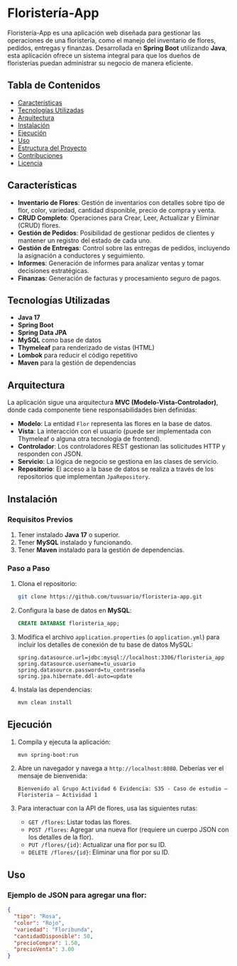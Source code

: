 # Floristería-App

Floristería-App es una aplicación web diseñada para gestionar las operaciones de una floristería, como el manejo del inventario de flores, pedidos, entregas y finanzas. Desarrollada en **Spring Boot** utilizando **Java**, esta aplicación ofrece un sistema integral para que los dueños de floristerías puedan administrar su negocio de manera eficiente.

## Tabla de Contenidos
- [Características](#características)
- [Tecnologías Utilizadas](#tecnologías-utilizadas)
- [Arquitectura](#arquitectura)
- [Instalación](#instalación)
- [Ejecución](#ejecución)
- [Uso](#uso)
- [Estructura del Proyecto](#estructura-del-proyecto)
- [Contribuciones](#contribuciones)
- [Licencia](#licencia)

## Características

- **Inventario de Flores**: Gestión de inventarios con detalles sobre tipo de flor, color, variedad, cantidad disponible, precio de compra y venta.
- **CRUD Completo**: Operaciones para Crear, Leer, Actualizar y Eliminar (CRUD) flores.
- **Gestión de Pedidos**: Posibilidad de gestionar pedidos de clientes y mantener un registro del estado de cada uno.
- **Gestión de Entregas**: Control sobre las entregas de pedidos, incluyendo la asignación a conductores y seguimiento.
- **Informes**: Generación de informes para analizar ventas y tomar decisiones estratégicas.
- **Finanzas**: Generación de facturas y procesamiento seguro de pagos.

## Tecnologías Utilizadas

- **Java 17**
- **Spring Boot**
- **Spring Data JPA**
- **MySQL** como base de datos
- **Thymeleaf** para renderizado de vistas (HTML)
- **Lombok** para reducir el código repetitivo
- **Maven** para la gestión de dependencias

## Arquitectura

La aplicación sigue una arquitectura **MVC (Modelo-Vista-Controlador)**, donde cada componente tiene responsabilidades bien definidas:

- **Modelo**: La entidad `Flor` representa las flores en la base de datos.
- **Vista**: La interacción con el usuario (puede ser implementada con Thymeleaf o alguna otra tecnología de frontend).
- **Controlador**: Los controladores REST gestionan las solicitudes HTTP y responden con JSON.
- **Servicio**: La lógica de negocio se gestiona en las clases de servicio.
- **Repositorio**: El acceso a la base de datos se realiza a través de los repositorios que implementan `JpaRepository`.

## Instalación

### Requisitos Previos

1. Tener instalado **Java 17** o superior.
2. Tener **MySQL** instalado y funcionando.
3. Tener **Maven** instalado para la gestión de dependencias.

### Paso a Paso

1. Clona el repositorio:

    ```bash
    git clone https://github.com/tuusuario/floristeria-app.git
    ```

2. Configura la base de datos en **MySQL**:

    ```sql
    CREATE DATABASE floristeria_app;
    ```

3. Modifica el archivo `application.properties` (o `application.yml`) para incluir los detalles de conexión de tu base de datos MySQL:

    ```properties
    spring.datasource.url=jdbc:mysql://localhost:3306/floristeria_app
    spring.datasource.username=tu_usuario
    spring.datasource.password=tu_contraseña
    spring.jpa.hibernate.ddl-auto=update
    ```

4. Instala las dependencias:

    ```bash
    mvn clean install
    ```

## Ejecución

1. Compila y ejecuta la aplicación:

    ```bash
    mvn spring-boot:run
    ```

2. Abre un navegador y navega a `http://localhost:8080`. Deberías ver el mensaje de bienvenida: 
    ```
    Bienvenido al Grupo Actividad 6 Evidencia: S35 - Caso de estudio – Floristería – Actividad 1
    ```

3. Para interactuar con la API de flores, usa las siguientes rutas:

    - `GET /flores`: Listar todas las flores.
    - `POST /flores`: Agregar una nueva flor (requiere un cuerpo JSON con los detalles de la flor).
    - `PUT /flores/{id}`: Actualizar una flor por su ID.
    - `DELETE /flores/{id}`: Eliminar una flor por su ID.

## Uso

### Ejemplo de JSON para agregar una flor:

```json
{
  "tipo": "Rosa",
  "color": "Rojo",
  "variedad": "Floribunda",
  "cantidadDisponible": 50,
  "precioCompra": 1.50,
  "precioVenta": 3.00
}
